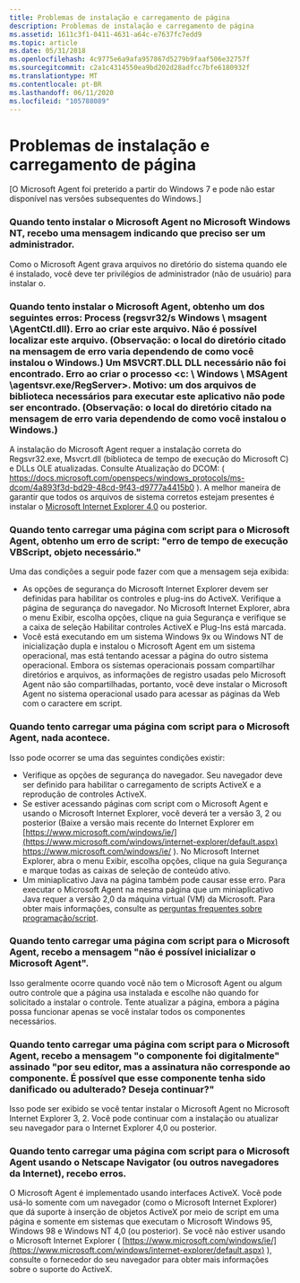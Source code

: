 ```yaml
---
title: Problemas de instalação e carregamento de página
description: Problemas de instalação e carregamento de página
ms.assetid: 1611c3f1-0411-4631-a64c-e7637fc7edd9
ms.topic: article
ms.date: 05/31/2018
ms.openlocfilehash: 4c9775e6a9afa957867d5279b9faaf506e32757f
ms.sourcegitcommit: c2a1c4314550ea9bd202d28adfcc7bfe6180932f
ms.translationtype: MT
ms.contentlocale: pt-BR
ms.lasthandoff: 06/11/2020
ms.locfileid: "105788089"
---
```

# <a name="installation-and-page-loading-problems"></a>Problemas de instalação e carregamento de página

\[O Microsoft Agent foi preterido a partir do Windows 7 e pode não estar disponível nas versões subsequentes do Windows.\]

### <a name="when-i-attempt-to-install-microsoft-agent-on-microsoft-windows-nt-i-get-a-message-indicating-that-i-need-to-be-an-administrator"></a>Quando tento instalar o Microsoft Agent no Microsoft Windows NT, recebo uma mensagem indicando que preciso ser um administrador.

Como o Microsoft Agent grava arquivos no diretório do sistema quando ele é instalado, você deve ter privilégios de administrador (não de usuário) para instalar o.

### <a name="when-i-attempt-to-install-microsoft-agent-i-get-one-of-the-following-errors-process-regsvr32-s-windowsmsagentagentctldll-error-while-creating-this-file-cannot-find-this-file-note-the-directory-location-cited-in-the-error-message-varies-depending-on-how-you-installed-windows-a-required-dll-msvcrtdll-was-not-found-error-creating-process-cwindowsmsagentagentsvrexe-regserver-reason-one-of-the-library-files-needed-to-run-this-application-cannot-be-found-note-the-directory-location-cited-in-the-error-message-varies-depending-on-how-you-installed-windows"></a>Quando tento instalar o Microsoft Agent, obtenho um dos seguintes erros: Process (regsvr32/s Windows \\ msagent \\AgentCtl.dll). Erro ao criar este arquivo. Não é possível localizar este arquivo. (Observação: o local do diretório citado na mensagem de erro varia dependendo de como você instalou o Windows.) Um MSVCRT.DLL DLL necessário não foi encontrado. Erro ao criar o processo <c: \\ Windows \\ MSAgent \\agentsvr.exe/RegServer>. Motivo: um dos arquivos de biblioteca necessários para executar este aplicativo não pode ser encontrado. (Observação: o local do diretório citado na mensagem de erro varia dependendo de como você instalou o Windows.)

A instalação do Microsoft Agent requer a instalação correta do Regsvr32.exe, Msvcrt.dll (biblioteca de tempo de execução do Microsoft C) e DLLs OLE atualizadas. Consulte Atualização do DCOM: ( <https://docs.microsoft.com/openspecs/windows_protocols/ms-dcom/4a893f3d-bd29-48cd-9f43-d9777a4415b0> ). A melhor maneira de garantir que todos os arquivos de sistema corretos estejam presentes é instalar o [Microsoft Internet Explorer 4,0](https://www.microsoft.com/ie/download) ou posterior.

### <a name="when-i-attempt-to-load-a-page-scripted-for-microsoft-agent-i-get-a-scripting-error-vbscript-runtime-error-object-required"></a>Quando tento carregar uma página com script para o Microsoft Agent, obtenho um erro de script: "erro de tempo de execução VBScript, objeto necessário."

Uma das condições a seguir pode fazer com que a mensagem seja exibida:

-   As opções de segurança do Microsoft Internet Explorer devem ser definidas para habilitar os controles e plug-ins do ActiveX. Verifique a página de segurança do navegador. No Microsoft Internet Explorer, abra o menu Exibir, escolha opções, clique na guia Segurança e verifique se a caixa de seleção Habilitar controles ActiveX e Plug-Ins está marcada.
-   Você está executando em um sistema Windows 9x ou Windows NT de inicialização dupla e instalou o Microsoft Agent em um sistema operacional, mas está tentando acessar a página do outro sistema operacional. Embora os sistemas operacionais possam compartilhar diretórios e arquivos, as informações de registro usadas pelo Microsoft Agent não são compartilhadas, portanto, você deve instalar o Microsoft Agent no sistema operacional usado para acessar as páginas da Web com o caractere em script.

### <a name="when-i-attempt-to-load-a-page-scripted-for-microsoft-agent-nothing-happens"></a>Quando tento carregar uma página com script para o Microsoft Agent, nada acontece.

Isso pode ocorrer se uma das seguintes condições existir:

-   Verifique as opções de segurança do navegador. Seu navegador deve ser definido para habilitar o carregamento de scripts ActiveX e a reprodução de controles ActiveX.
-   Se estiver acessando páginas com script com o Microsoft Agent e usando o Microsoft Internet Explorer, você deverá ter a versão 3, 2 ou posterior (Baixe a versão mais recente do Internet Explorer em [https://www.microsoft.com/windows/ie/](https://www.microsoft.com/windows/internet-explorer/default.aspx) <https://www.microsoft.com/windows/ie/> ). No Microsoft Internet Explorer, abra o menu Exibir, escolha opções, clique na guia Segurança e marque todas as caixas de seleção de conteúdo ativo.
-   Um miniaplicativo Java na página também pode causar esse erro. Para executar o Microsoft Agent na mesma página que um miniaplicativo Java requer a versão 2,0 da máquina virtual (VM) da Microsoft. Para obter mais informações, consulte as [perguntas frequentes sobre programação/script](programming-scripting-faq.md).

### <a name="when-i-attempt-to-load-a-page-scripted-for-microsoft-agent-i-get-the-message-unable-to-initialize-microsoft-agent"></a>Quando tento carregar uma página com script para o Microsoft Agent, recebo a mensagem "não é possível inicializar o Microsoft Agent".

Isso geralmente ocorre quando você não tem o Microsoft Agent ou algum outro controle que a página usa instalada e escolhe não quando for solicitado a instalar o controle. Tente atualizar a página, embora a página possa funcionar apenas se você instalar todos os componentes necessários.

### <a name="when-i-attempt-to-load-a-page-scripted-for-microsoft-agent-i-get-the-message-the-component-has-been-digitally-signed-by-its-publisher-but-the-signature-does-not-match-the-component-it-is-possible-that-this-component-has-been-damaged-or-tampered-with-do-you-want-to-continue"></a>Quando tento carregar uma página com script para o Microsoft Agent, recebo a mensagem "o componente foi digitalmente" assinado "por seu editor, mas a assinatura não corresponde ao componente. É possível que esse componente tenha sido danificado ou adulterado? Deseja continuar?"

Isso pode ser exibido se você tentar instalar o Microsoft Agent no Microsoft Internet Explorer 3, 2. Você pode continuar com a instalação ou atualizar seu navegador para o Internet Explorer 4,0 ou posterior.

### <a name="when-i-attempt-to-load-a-page-scripted-for-microsoft-agent-using-netscape-navigator-or-other-internet-browsers-i-get-errors"></a>Quando tento carregar uma página com script para o Microsoft Agent usando o Netscape Navigator (ou outros navegadores da Internet), recebo erros.

O Microsoft Agent é implementado usando interfaces ActiveX. Você pode usá-lo somente com um navegador (como o Microsoft Internet Explorer) que dá suporte à inserção de objetos ActiveX por meio de script em uma página e somente em sistemas que executam o Microsoft Windows 95, Windows 98 e Windows NT 4,0 (ou posterior). Se você não estiver usando o Microsoft Internet Explorer ( [https://www.microsoft.com/windows/ie/](https://www.microsoft.com/windows/internet-explorer/default.aspx) ), consulte o fornecedor do seu navegador para obter mais informações sobre o suporte do ActiveX.

 

 




